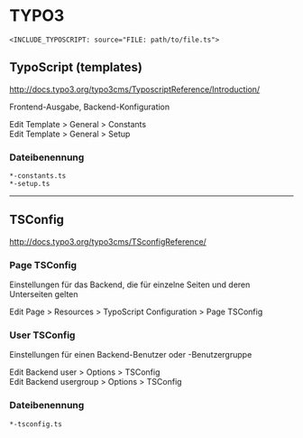 TYPO3
=====

```<INCLUDE_TYPOSCRIPT: source="FILE: path/to/file.ts">``` 

## TypoScript (templates)
<http://docs.typo3.org/typo3cms/TyposcriptReference/Introduction/>

Frontend-Ausgabe, Backend-Konfiguration

Edit Template > General > Constants  
Edit Template > General > Setup  

### Dateibenennung
```*-constants.ts```   
```*-setup.ts``` 

---

## TSConfig
<http://docs.typo3.org/typo3cms/TSconfigReference/>

### Page TSConfig

Einstellungen für das Backend, die für einzelne Seiten und deren Unterseiten gelten

Edit Page > Resources > TypoScript Configuration > Page TSConfig  

### User TSConfig

Einstellungen für einen Backend-Benutzer oder -Benutzergruppe

Edit Backend user > Options > TSConfig  
Edit Backend usergroup > Options > TSConfig  

### Dateibenennung
```*-tsconfig.ts``` 